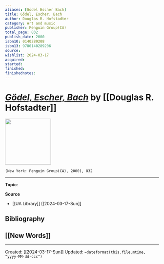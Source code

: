 ```yaml
---
aliases: [Gödel Escher Bach]
title: Gödel, Escher, Bach
author: Douglas R. Hofstadter
category: Art and music
publisher: Penguin Group(CA)
total_page: 832
publish_date: 2000
isbn10: 0140289208
isbn13: 9780140289206
source: 
wishlist: 2024-03-17
acquired: 
started: 
finished: 
finishednotes: 
---
```

# *[Gödel, Escher, Bach]()* by [[Douglas R. Hofstadter]]

<img src="http://books.google.com/books/content?id=grzEQgAACAAJ&printsec=frontcover&img=1&zoom=1&source=gbs_api" width=150>

`(New York: Penguin Group(CA), 2000), 832`



--- 
**Topic**: 

**Source**
- [[UA Library]] [[2024-03-17-Sun]]

**Bibliography**
- 
 
**[[New Words]]**
- 

---
Created: [[2024-03-17-Sun]]
Updated: `=dateformat(this.file.mtime, "yyyy-MM-dd-ccc")`